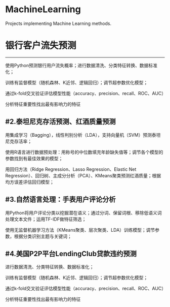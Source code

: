 # MachineLearning
Projects implementing Machine Learning methods.

# 银行客户流失预测
-----
使用Python预测银行用户流失概率；进行数据清洗、分类特征转换、数据标准化；

训练有监督模型（随机森林、K近邻、逻辑回归）；调节超参数优化模型；

通过k-fold交叉验证评估模型性能（accuracy、precision、recall、ROC、AUC）

分析特征重要性找出最有影响力的特征

#2.泰坦尼克存活预测、红酒质量预测
---
用集成学习（Bagging），线性判别分析（LDA），支持向量机（SVM）预测泰坦尼克存活率；

使用R语言进行数据预处理：用称号的中位数填充年龄缺失值等；调节各个模型的参数找到有最佳效果的模型；

用回归方法（Ridge Regression、Lasso Regression、Elastic Net Regression）、回归树、主成分分析（PCA）、KMeans聚类预测红酒质量；根据均方误差评估回归模型；

#3.自然语言处理：手表用户评论分析
---
用Python将用户评论分类以挖掘潜在语义；通过分词、保留词根、移除低语义词处理文本文件；运用TF-IDF做特征筛选；

使用无监督机器学习方法（KMeans聚类、层次聚类、LDA）训练模型；调节参数，根据分类识别主题与关键词；

#4.美国P2P平台LendingClub贷款违约预测
-----
进行数据清洗、分类特征转换、数据标准化；

训练有监督模型（随机森林、K近邻、逻辑回归）；调节超参数优化模型；

通过k-fold交叉验证评估模型性能（accuracy、precision、recall、ROC、AUC）

分析特征重要性找出最有影响力的特征
